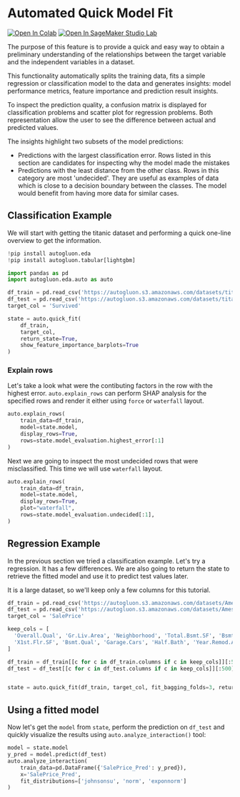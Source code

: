 # Automated Quick Model Fit
[![Open In Colab](https://colab.research.google.com/assets/colab-badge.svg)](https://colab.research.google.com/github/autogluon/autogluon/blob/master/docs/tutorials/eda/eda-auto-quick-fit.ipynb)
[![Open In SageMaker Studio Lab](https://studiolab.sagemaker.aws/studiolab.svg)](https://studiolab.sagemaker.aws/import/github/autogluon/autogluon/blob/master/docs/tutorials/eda/eda-auto-quick-fit.ipynb)

The purpose of this feature is to provide a quick and easy way to obtain a preliminary understanding of the
relationships between the target variable and the independent variables in a dataset.

This functionality automatically splits the training data, fits a simple regression or classification model to the
data and generates insights: model performance metrics, feature importance and prediction result insights.

To inspect the prediction quality, a confusion matrix is displayed for classification problems and scatter plot for
regression problems. Both representation allow the user to see the difference between actual and predicted values.

The insights highlight two subsets of the model predictions:

- Predictions with the largest classification error. Rows listed in this section are candidates for inspecting why the
  model made the mistakes
- Predictions with the least distance from the other class. Rows in this category are most 'undecided'. They are useful
  as examples of data which is close to a decision boundary between the classes. The model would benefit from having
  more data for similar cases.

## Classification Example

We will start with getting the titanic dataset and performing a quick one-line overview to get the information.


```python
!pip install autogluon.eda
!pip install autogluon.tabular[lightgbm]

```


```python
import pandas as pd
import autogluon.eda.auto as auto

df_train = pd.read_csv('https://autogluon.s3.amazonaws.com/datasets/titanic/train.csv')
df_test = pd.read_csv('https://autogluon.s3.amazonaws.com/datasets/titanic/test.csv')
target_col = 'Survived'

state = auto.quick_fit(
    df_train, 
    target_col, 
    return_state=True,
    show_feature_importance_barplots=True
)
```

### Explain rows
Let's take a look what were the contibuting factors in the row with the highest error. `auto.explain_rows` can perform SHAP analysis for the specified rows and render it either using `force` or `waterfall` layout.


```python
auto.explain_rows(
    train_data=df_train,
    model=state.model,
    display_rows=True,
    rows=state.model_evaluation.highest_error[:1]
)
```

Next we are going to inspect the most undecided rows that were misclassified. This time we will use `waterfall` layout.


```python
auto.explain_rows(
    train_data=df_train,
    model=state.model,
    display_rows=True,
    plot="waterfall",
    rows=state.model_evaluation.undecided[:1],
)
```

## Regression Example

In the previous section we tried a classification example. Let's try a regression. It has a few differences.
We are also going to return the state to retrieve the fitted model and use it to predict test values later.

It is a large dataset, so we'll keep only a few columns for this tutorial.


```python
df_train = pd.read_csv('https://autogluon.s3.amazonaws.com/datasets/AmesHousingPriceRegression/train_data.csv')
df_test = pd.read_csv('https://autogluon.s3.amazonaws.com/datasets/AmesHousingPriceRegression/test_data.csv')
target_col = 'SalePrice'

keep_cols = [
  'Overall.Qual', 'Gr.Liv.Area', 'Neighborhood', 'Total.Bsmt.SF', 'BsmtFin.SF.1',
  'X1st.Flr.SF', 'Bsmt.Qual', 'Garage.Cars', 'Half.Bath', 'Year.Remod.Add', target_col
]

df_train = df_train[[c for c in df_train.columns if c in keep_cols]][:500]
df_test = df_test[[c for c in df_test.columns if c in keep_cols]][:500]


state = auto.quick_fit(df_train, target_col, fit_bagging_folds=3, return_state=True)
```

## Using a fitted model

Now let's get the `model` from `state`, perform the prediction on `df_test` and quickly visualize the results using 
`auto.analyze_interaction()` tool:


```python
model = state.model
y_pred = model.predict(df_test)
auto.analyze_interaction(
    train_data=pd.DataFrame({'SalePrice_Pred': y_pred}), 
    x='SalePrice_Pred', 
    fit_distributions=['johnsonsu', 'norm', 'exponnorm']
)
```
